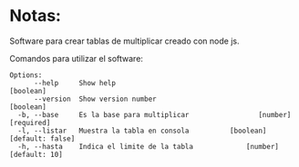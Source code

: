 # Notas:

Software para crear tablas de multiplicar creado con node js.

Comandos para utilizar el software:

```
Options:
      --help     Show help                                             [boolean]
      --version  Show version number                                   [boolean]
  -b, --base     Es la base para multiplicar                 [number] [required]
  -l, --listar   Muestra la tabla en consola          [boolean] [default: false]
  -h, --hasta    Indica el limite de la tabla             [number] [default: 10]
```